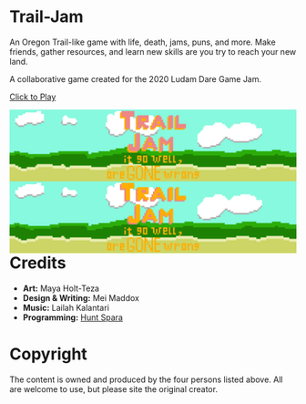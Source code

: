 # Trail-Jam
An Oregon Trail-like game with life, death, jams, puns, and more. Make friends, gather resources, and learn new skills are you try to reach your new land.

A collaborative game created for the 2020 Ludam Dare Game Jam.

<a href="https://h-labs.itch.io/trail-jam-it-go-well-oregone-wrong" target="_blank">Click to Play</a>

<img src="Possible backgrounds_/Trail Jam.png"
     alt="Trail Jam"
     style="float: left; margin-right: 10px;" />

# Credits
* __Art:__ Maya Holt-Teza
* __Design & Writing:__ Mei Maddox
* __Music:__ Lailah Kalantari  
* __Programming:__ [Hunt Spara](https://github.com/HuntJSparra)

# Copyright
The content is owned and produced by the four persons listed above. All are welcome to use, but please site the original creator.
